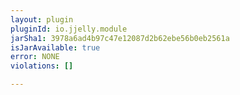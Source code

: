 ```yaml
---
layout: plugin
pluginId: io.jjelly.module
jarSha1: 3978a6ad4b97c47e12087d2b62ebe56b0eb2561a
isJarAvailable: true
error: NONE
violations: []

---
```

